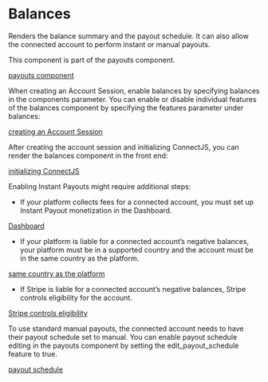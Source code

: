 # Balances

Renders the balance summary and the payout schedule. It can also allow the connected account to perform instant or manual payouts.

This component is part of the payouts component.

[payouts component](/connect/supported-embedded-components/payouts)

When creating an Account Session, enable balances by specifying balances in the components parameter. You can enable or disable individual features of the balances component by specifying the features parameter under balances:

[creating an Account Session](/api/account_sessions/create)

After creating the account session and initializing ConnectJS, you can render the balances component in the front end:

[initializing ConnectJS](/connect/get-started-connect-embedded-components#account-sessions)

Enabling Instant Payouts might require additional steps:

- If your platform collects fees for a connected account, you must set up Instant Payout monetization in the Dashboard.

[Dashboard](https://dashboard.stripe.com/settings/connect/payouts/instant-payouts)

- If your platform is liable for a connected account’s negative balances, your platform must be in a supported country and the account must be in the same country as the platform.

[same country as the platform](/connect/instant-payouts#eligible-connected-accounts)

- If Stripe is liable for a connected account’s negative balances, Stripe controls eligibility for the account.

[Stripe controls eligibility](/payouts/instant-payouts#eligibility-and-daily-volume-limits)

To use standard manual payouts, the connected account needs to have their payout schedule set to manual. You can enable payout schedule editing in the payouts component by setting the edit_payout_schedule feature to true.

[payout schedule](/connect/manage-payout-schedule)
